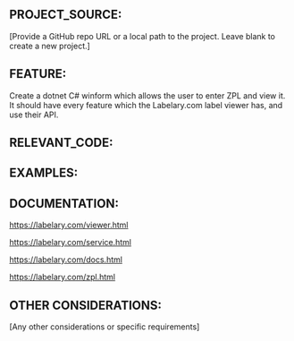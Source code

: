 ## PROJECT_SOURCE:

[Provide a GitHub repo URL or a local path to the project. Leave blank to create a new project.]

## FEATURE:

Create a dotnet C# winform which allows the user to enter ZPL and view it. It should have every feature which the Labelary.com label viewer has, and use their API.

## RELEVANT_CODE:

## EXAMPLES:

## DOCUMENTATION:

https://labelary.com/viewer.html

https://labelary.com/service.html

https://labelary.com/docs.html

https://labelary.com/zpl.html

## OTHER CONSIDERATIONS:

[Any other considerations or specific requirements]